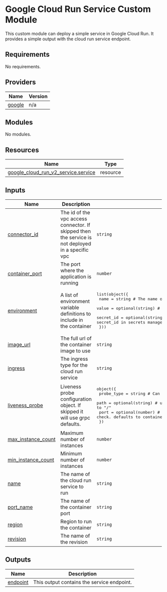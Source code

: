 <!-- BEGIN_TF_DOCS -->
# Google Cloud Run Service Custom Module
This custom module can deploy a simple service in Google Cloud Run. It provides a simple output with the cloud run
service endpoint.

## Requirements

No requirements.

## Providers

| Name | Version |
|------|---------|
| <a name="provider_google"></a> [google](#provider\_google) | n/a |

## Modules

No modules.

## Resources

| Name | Type |
|------|------|
| [google_cloud_run_v2_service.service](https://registry.terraform.io/providers/hashicorp/google/latest/docs/resources/cloud_run_v2_service) | resource |

## Inputs

| Name | Description | Type | Default | Required |
|------|-------------|------|---------|:--------:|
| <a name="input_connector_id"></a> [connector\_id](#input\_connector\_id) | The id of the vpc access connector. If skipped then the service is not deployed in a specific vpc | `string` | `null` | no |
| <a name="input_container_port"></a> [container\_port](#input\_container\_port) | The port where the application is running | `number` | n/a | yes |
| <a name="input_environment"></a> [environment](#input\_environment) | A list of environment variable definitions to include in the container | <pre>list(object({<br>    name      = string           # The name of the env var<br>    value     = optional(string) # The value of the env var, plain text<br>    secret_id = optional(string) # The env var value can be sourced by a secret_id in secrets manager<br>  }))</pre> | `[]` | no |
| <a name="input_image_url"></a> [image\_url](#input\_image\_url) | The full url of the container image to use | `string` | n/a | yes |
| <a name="input_ingress"></a> [ingress](#input\_ingress) | The ingress type for the cloud run service | `string` | `"INGRESS_TRAFFIC_ALL"` | no |
| <a name="input_liveness_probe"></a> [liveness\_probe](#input\_liveness\_probe) | Liveness probe configuration object. If skipped it will use grpc defaults. | <pre>object({<br>    probe_type = string           # Can be http_get or grpc<br>    path       = optional(string) # used only when http_get is specified. defaults to "/"<br>    port       = optional(number) # used if grpc to specify the port to check. defaults to container_port<br>  })</pre> | <pre>{<br>  "probe_type": "grpc"<br>}</pre> | no |
| <a name="input_max_instance_count"></a> [max\_instance\_count](#input\_max\_instance\_count) | Maximum number of instances | `number` | `4` | no |
| <a name="input_min_instance_count"></a> [min\_instance\_count](#input\_min\_instance\_count) | Minimum number of instances | `number` | `2` | no |
| <a name="input_name"></a> [name](#input\_name) | The name of the cloud run service to run | `string` | n/a | yes |
| <a name="input_port_name"></a> [port\_name](#input\_port\_name) | The name of the container port | `string` | `"http1"` | no |
| <a name="input_region"></a> [region](#input\_region) | Region to run the container | `string` | n/a | yes |
| <a name="input_revision"></a> [revision](#input\_revision) | The name of the revision | `string` | `null` | no |

## Outputs

| Name | Description |
|------|-------------|
| <a name="output_endpoint"></a> [endpoint](#output\_endpoint) | This output contains the service endpoint. |
<!-- END_TF_DOCS -->